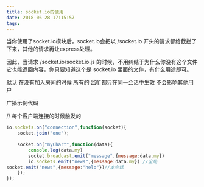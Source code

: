 ```yaml
---
title: socket.io的使用
date: 2018-06-28 17:15:57
tags:
---
```




当你使用了socket.io模块后，socket.io会把以 /socket.io 开头的请求都给截拦了下来，其他的请求再让express处理。
<!--more-->
因此，当请求 /socket.io/socket.io.js 的时候，不用纠结于为什么你没有这个文件它也能返回内容，你只要知道这个是 socket.io 里面的文件，有什么用途即可。


默认 在没有加入房间的时候 所有的
监听都只在同一会话中生效
不会影响其他用户

广播示例代码

// 每个客户端连接的时候触发的
<!--more-->
```javascript
io.sockets.on("connection",function(socket){
    socket.join("one");
    
    socket.on("myChart",function(data){
        console.log(data.my)
        socket.broadcast.emit("message",{message:data.my})
        io.sockets.emit("news",{message:data.my}) //全局
socket.emit("news",{message:"helo"})//本会话
    });
});

```
